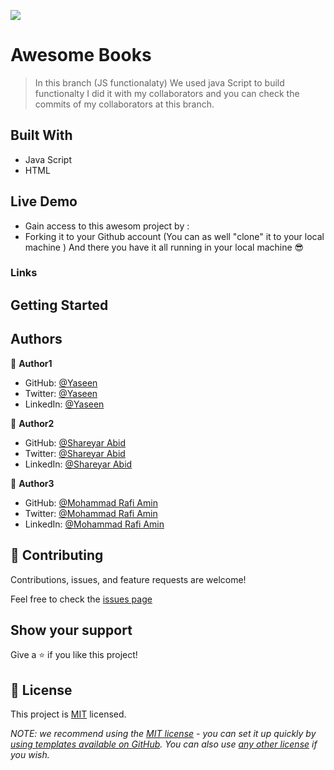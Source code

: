 ![](https://img.shields.io/badge/Microverse-blueviolet)

# Awesome Books

> In this branch (JS functionalaty) We used java Script to build functionalty I did it with my collaborators and you can check the commits of my collaborators at this branch.

## Built With

- Java Script
- HTML

## Live Demo

- Gain access to this awesom project by :
- Forking it to your Github account (You can as well "clone" it to your local machine )
  And there you have it all running in your local machine 😎

### Links

## Getting Started

## Authors

👤 **Author1**

- GitHub: [@Yaseen](https://github.com/AbdifatahYasin1)
- Twitter: [@Yaseen](https://twitter.com/CabdifataaxYy)
- LinkedIn: [@Yaseen]()

👤 **Author2**

- GitHub: [@Shareyar Abid](https://github.com/Shaheryar0054)
- Twitter: [@Shareyar Abid](https://twitter.com/home)
- LinkedIn: [@Shareyar Abid](https://www.linkedin.com/in/shaheryar-abid-8758121b3/)

👤 **Author3**

- GitHub: [@Mohammad Rafi Amin](https://github.com/mrkamin)
- Twitter: [@Mohammad Rafi Amin](https://twitter.com/Mohamma63974237)
- LinkedIn: [@Mohammad Rafi Amin](https://www.linkedin.com/in/mohammad-rafi-amin-63b4319b/)

## 🤝 Contributing

Contributions, issues, and feature requests are welcome!

Feel free to check the [issues page](https://github.com/mrkamin/mrkamin.github.io/issues)

## Show your support

Give a ⭐️ if you like this project!

## 📝 License

This project is [MIT](./LICENSE) licensed.

_NOTE: we recommend using the [MIT license](https://choosealicense.com/licenses/mit/) - you can set it up quickly by [using templates available on GitHub](https://docs.github.com/en/communities/setting-up-your-project-for-healthy-contributions/adding-a-license-to-a-repository). You can also use [any other license](https://choosealicense.com/licenses/) if you wish._
